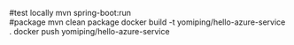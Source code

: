 #test locally
mvn spring-boot:run  
#package
mvn clean package
docker build -t yomiping/hello-azure-service .
docker push yomiping/hello-azure-service 
